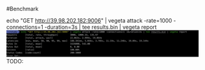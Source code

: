 #Benchmark

echo "GET http://39.98.202.182:9006" | vegeta attack -rate=1000 -connections=1 -duration=3s | tee results.bin | vegeta report
![alt text](image.png)
TODO: 
